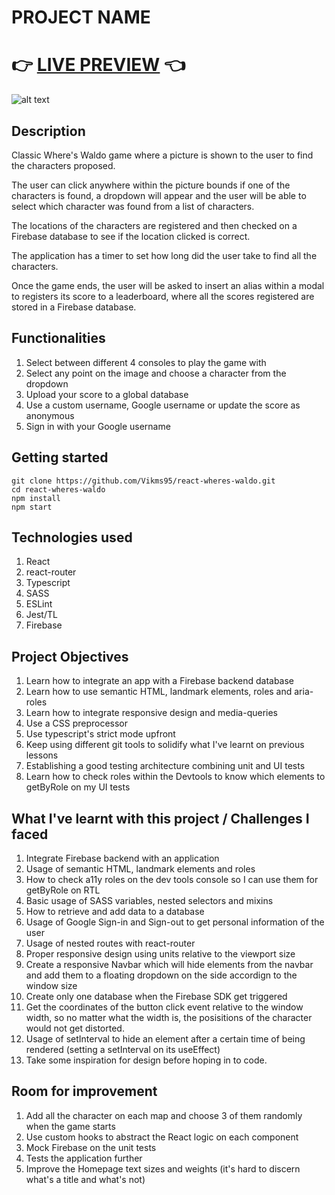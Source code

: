 # PROJECT NAME

# 👉 [LIVE PREVIEW](https://vikms95.github.io/react-wheres-waldo/) 👈

![alt text](src/assets/Waldo-showcase.gif "screenshot of memory card gameplay")

## Description
Classic Where's Waldo game where a picture is shown to the user to find the characters proposed.

The user can click anywhere within the picture bounds if one of the characters is found, a dropdown will appear and
the user will be able to select which character was found from a list of characters.

The locations of the characters are registered and then checked on a Firebase database to see if the location clicked is
correct.

The application has a timer to set how long did the user take to find all the characters.

Once the game ends, the user will be asked to insert an alias within a modal to registers its score to a leaderboard, where
all the scores registered are stored in a Firebase database.

## Functionalities

1. Select between different 4 consoles to play the game with 
2. Select any point on the image and choose a character from the dropdown
3. Upload your score to a global database
4. Use a custom username, Google username or update the score as anonymous
5. Sign in with your Google username


## Getting started

```
git clone https://github.com/Vikms95/react-wheres-waldo.git
cd react-wheres-waldo
npm install
npm start
```

## Technologies used

1. React
2. react-router
3. Typescript
4. SASS
5. ESLint
6. Jest/TL
7. Firebase

## Project Objectives

1. Learn how to integrate an app with a Firebase backend database
2. Learn how to use semantic HTML, landmark elements, roles and aria-roles
3. Learn how to integrate responsive design and media-queries
4. Use a CSS preprocessor
5. Use typescript's strict mode upfront
6. Keep using different git tools to solidify what I've learnt on previous lessons
7. Establishing a good testing architecture combining unit and UI tests
8. Learn how to check roles within the Devtools to know which elements to getByRole on my UI tests


## What I've learnt with this project / Challenges I faced 

1. Integrate Firebase backend with an application
2. Usage of semantic HTML, landmark elements and roles
3. How to check a11y roles on the dev tools console so I can use them for getByRole on RTL
4. Basic usage of SASS variables, nested selectors and mixins
5. How to retrieve and add data to a database
6. Usage of Google Sign-in and Sign-out to get personal information of the user
7. Usage of nested routes with react-router
8. Proper responsive design using units relative to the viewport size
9. Create a responsive Navbar which will hide elements from the navbar and add them to a floating dropdown on the side accordign to the window size
10. Create only one database when the Firebase SDK get triggered
11. Get the coordinates of the button click event relative to the window width, so no matter what the width is, the posisitions of the character would not get distorted.
12. Usage of setInterval to hide an element after a certain time of being rendered (setting a setInterval on its useEffect)
13. Take some inspiration for design before hoping in to code.

## Room for improvement
1. Add all the character on each map and choose 3 of them randomly when the game starts
2. Use custom hooks to abstract the React logic on each component
3. Mock Firebase on the unit tests
4. Tests the application further
5. Improve the Homepage text sizes and weights (it's hard to discern what's a title and what's not)
